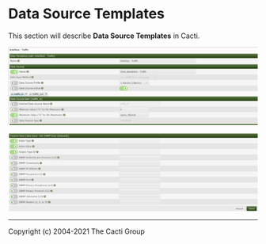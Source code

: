 # Data Source Templates

This section will describe **Data Source Templates** in Cacti.

![Data-Source-Templates](images/datasource-template.PNG)

![Data-Source-Templates](images/datasource-template2.PNG)

---
Copyright (c) 2004-2021 The Cacti Group
